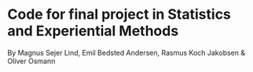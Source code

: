 # Code for final project in Statistics and Experiential Methods
By Magnus Sejer Lind, Emil Bedsted Andersen, Rasmus Koch Jakobsen & Oliver Osmann 
